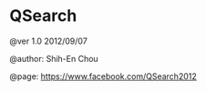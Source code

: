 QSearch
=======

@ver 1.0 2012/09/07

@author: Shih-En Chou

@page: https://www.facebook.com/QSearch2012

